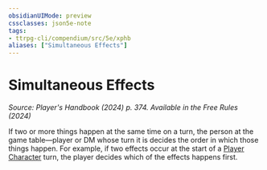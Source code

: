 ```yaml
---
obsidianUIMode: preview
cssclasses: json5e-note
tags:
- ttrpg-cli/compendium/src/5e/xphb
aliases: ["Simultaneous Effects"]
---
```

# Simultaneous Effects
*Source: Player's Handbook (2024) p. 374. Available in the Free Rules (2024)* 

If two or more things happen at the same time on a turn, the person at the game table—player or DM whose turn it is decides the order in which those things happen. For example, if two effects occur at the start of a [Player Character](3-Mechanics/CLI/rules/variant-rules/player-character-xphb.md) turn, the player decides which of the effects happens first.